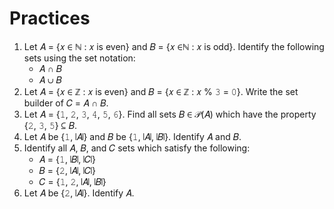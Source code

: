 # Practices

1. Let &#x1D434; = {&#x1D465; &#x2208; &#x2115; : &#x1D465; is even} and &#x1D435; = {&#x1D465; &#x2208;&#x2115; : &#x1D465; is odd}. Identify the following sets using the set notation:
   - &#x1D434; &#x2229; &#x1D435;
   - &#x1D434; &#x222A; &#x1D435;
1. Let &#x1D434; = {&#x1D465; &#x2208; &#x2124; : &#x1D465; is even} and &#x1D435; = {&#x1D465; &#x2208; &#x2124; : &#x1D465; % &#x1D7F9; = &#x1D7F6;}. Write the set builder of &#x1D436; = &#x1D434; &#x2229; &#x1D435;.
1. Let &#x1D434; = {&#x1D7F7;, &#x1D7F8;, &#x1D7F9;, &#x1D7FA;, &#x1D7FB;, &#x1D7FC;}. Find all sets &#x1D435; &#x2208; &#x1D4AB;(&#x1D434;) which have the property {&#x1D7F8;, &#x1D7F9;, &#x1D7FB;} &#x2286; &#x1D435;.
1. Let &#x1D434; be {&#x1D7F7;, &#x2758;&#x1D434;&#x2758;} and &#x1D435; be {&#x1D7F7;, &#x2758;&#x1D434;&#x2758;, &#x2758;&#x1D435;&#x2758;}. Identify &#x1D434; and &#x1D435;.
1. Identify all &#x1D434;, &#x1D435;, and &#x1D436; sets which satisfy the following:
   - &#x1D434; = {&#x1D7F7;, &#x2758;&#x1D435;&#x2758;, &#x2758;&#x1D436;&#x2758;}
   - &#x1D435; = {&#x1D7F8;, &#x2758;&#x1D434;&#x2758;, &#x2758;&#x1D436;&#x2758;}
   - &#x1D436; = {&#x1D7F7;, &#x1D7F8;, &#x2758;&#x1D434;&#x2758;, &#x2758;&#x1D435;&#x2758;}
1. Let &#x1D434; be {&#x1D7F8;, &#x2758;&#x1D434;&#x2758;}. Identify &#x1D434;.